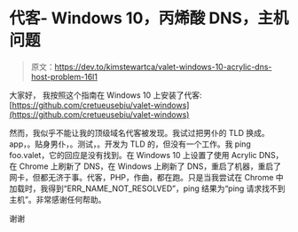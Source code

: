 # 代客- Windows 10，丙烯酸 DNS，主机问题

> 原文：<https://dev.to/kimstewartca/valet-windows-10-acrylic-dns-host-problem-16l1>

大家好，
我按照这个指南在 Windows 10 上安装了代客:[https://github.com/cretueusebiu/valet-windows](https://github.com/cretueusebiu/valet-windows)

然而，我似乎不能让我的顶级域名代客被发现。我试过把男仆的 TLD 换成。app，。贴身男仆，。测试，。开发为 TLD 的，但没有一个工作。我 ping foo.valet，它的回应是没有找到。在 Windows 10 上设置了使用 Acrylic DNS，在 Chrome 上刷新了 DNS，在 Windows 上刷新了 DNS，重启了机器，重启了网卡，但都无济于事。代客，PHP，作曲，都在跑。只是当我尝试在 Chrome 中加载时，我得到“ERR_NAME_NOT_RESOLVED”，ping 结果为“ping 请求找不到主机”。非常感谢任何帮助。

谢谢